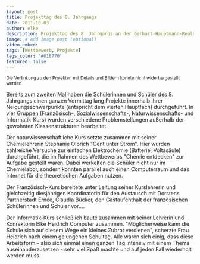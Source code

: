 ```yaml
---
layout: post
title: Projekttag des 8. Jahrgangs
date: 2011-10-03
author: elke
description: Projekttag des 8. Jahrgangs an der Gerhart-Hauptmann-Realschule
image: # Add image post (optional)
video_embed:
tags: [Wettbewerb, Projekte]
tags_color: '#618770'
featured: false
---
```


<small> Die Verlinkung zu den Projekten mit Details und Bildern konnte nicht widerhergestellt werden</small>

Bereits zum zweiten Mal haben die Schülerinnen und Schüler des 8. Jahrgangs einen ganzen Vormittag lang Projekte innerhalb ihrer Neigungsschwerpunkte (entspricht dem vierten Hauptfach) durchgeführt. In vier Gruppen (Französisch-, Sozialwissenschafts-, Naturwissenschafts- und Informatik-Kurs) wurden verschiedene Problemstellungen außerhalb der gewohnten Klassenstrukturen bearbeitet.


Der naturwissenschaftliche Kurs setzte zusammen mit seiner Chemielehrerin Stephanie Olbrich "Cent unter Strom". Hier wurden zahlreiche Versuche zur einfachen Elektrochemie (Batterie, Voltasäule) durchgeführt, die im Rahmen des Wettbewerbs "Chemie entdecken" zur Aufgabe gestellt waren. Dabei werkelten die Schüler nicht nur im Chemielabor, sondern konnten parallel auch einen Computerraum und das Internet für die theoretischen Aufgaben nutzen.


Der Französisch-Kurs bereitete unter Leitung seiner Kurslehrerin und gleichzeitig diesjährigen Koordinatorin für den Austausch mit Dorstens Partnerstadt Ernée, Claudia Bücker, den Gastaufenthalt der französischen Schülerinnen und Schüler vor....

 

Der Informatik-Kurs schließlich baute zusammen mit seiner Lehrerin und Konrektorin Elke Heidrich Computer zusammen. "Möglicherweise kann die Schule sich auf diesem Wege ein kleines Zubrot verdienen", scherzte Frau Heidrich nach einem gelungenen Schultag. Alle waren sich einig, dass diese Arbeitsform – also sich einmal einen ganzen Tag intensiv mit einem Thema auseinanderzusetzen - sehr viel Spaß machte und auf jeden Fall wiederholt werden muss.